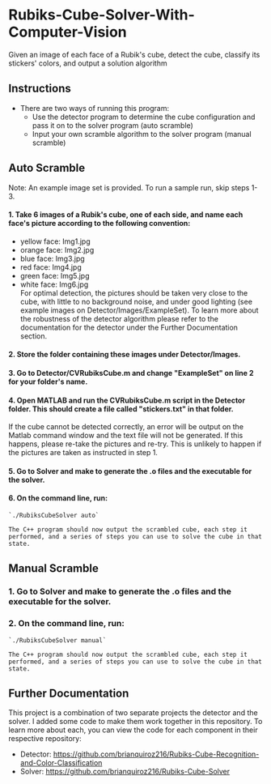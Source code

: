 # Rubiks-Cube-Solver-With-Computer-Vision
Given an image of each face of a Rubik's cube, detect the cube, classify its stickers' colors, and output a solution algorithm

## Instructions
- There are two ways of running this program:
    - Use the detector program to determine the cube configuration and pass it on to the solver program (auto scramble)
    - Input your own scramble algorithm to the solver program (manual scramble)

## Auto Scramble
Note: An example image set is provided. To run a sample run, skip steps 1-3.

#### 1. Take 6 images of a Rubik's cube, one of each side, and name each face's picture according to the following convention:
- yellow face: Img1.jpg
- orange face: Img2.jpg
- blue face: Img3.jpg
- red face: Img4.jpg
- green face: Img5.jpg
- white face: Img6.jpg  
For optimal detection, the pictures should be taken very close to the cube, with little to no background noise, and under good lighting (see example images on Detector/Images/ExampleSet). To learn more about the robustness of the detector algorithm please refer to the documentation for the detector under the Further Documentation section.

#### 2. Store the folder containing these images under Detector/Images.

#### 3. Go to Detector/CVRubiksCube.m and change "ExampleSet" on line 2 for your folder's name.

#### 4. Open MATLAB and run the CVRubiksCube.m script in the Detector folder. This should create a file called "stickers.txt" in that folder.  
  If the cube cannot be detected correctly, an error will be output on the Matlab command window and the text file will not be generated. If this happens, please re-take the pictures and re-try. This is unlikely to happen if the pictures are taken as instructed in step 1.

#### 5. Go to Solver and make to generate the .o files and the executable for the solver.

#### 6. On the command line, run:
    `./RubiksCubeSolver auto`  
    
    The C++ program should now output the scrambled cube, each step it performed, and a series of steps you can use to solve the cube in that state.
 
## Manual Scramble
### 1. Go to Solver and make to generate the .o files and the executable for the solver.
### 2. On the command line, run:
    `./RubiksCubeSolver manual`  
    
    The C++ program should now output the scrambled cube, each step it performed, and a series of steps you can use to solve the cube in that state.
    
## Further Documentation
This project is a combination of two separate projects the detector and the solver. I added some code to make them work together in this repository.
To learn more about each, you can view the code for each component in their respective repository:
- Detector: https://github.com/brianquiroz216/Rubiks-Cube-Recognition-and-Color-Classification
- Solver: https://github.com/brianquiroz216/Rubiks-Cube-Solver

